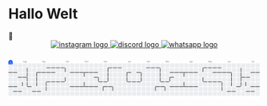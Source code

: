 <h1 justify-content="center">Hallo Welt</h1> 👋<div align="center">
  <a href="https://www.instagram.com/_jens_baumeister_/" target="_blank">
    <img src="https://raw.githubusercontent.com/maurodesouza/profile-readme-generator/master/src/assets/icons/social/instagram/default.svg" width="52" height="40" alt="instagram logo"  />
  </a>
  <a href="https://discord.gg/zSvKbzvV" target="_blank">
    <img src="https://raw.githubusercontent.com/maurodesouza/profile-readme-generator/master/src/assets/icons/social/discord/default.svg" width="52" height="40" alt="discord logo"  />
  </a>
  <a href="https://wa.me/+4915121251973" target="_blank">
    <img src="https://raw.githubusercontent.com/maurodesouza/profile-readme-generator/master/src/assets/icons/social/whatsapp/default.svg" width="52" height="40" alt="whatsapp logo"  />
  </a>
</div>

###

<picture>
  <source media="(prefers-color-scheme: dark)" srcset="https://raw.githubusercontent.com/jens-baumeister/jens-baumeister/output/pacman-contribution-graph-dark.svg">
  <source media="(prefers-color-scheme: light)" srcset="https://raw.githubusercontent.com/jens-baumeister/jens-baumeister/output/pacman-contribution-graph.svg">
  <img alt="pacman contribution graph" src="https://raw.githubusercontent.com/jens-baumeister/jens-baumeister/output/pacman-contribution-graph.svg">
</picture>

###
